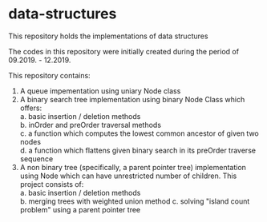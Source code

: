 # data-structures
This repository holds the implementations of data structures

The codes in this repository were initially created during the period of 09.2019. - 12.2019.

This repository contains:
1. A queue impementation using uniary Node class
2. A binary search tree implementation using binary Node Class which offers:\
  a. basic insertion / deletion methods\
  b. inOrder and preOrder traversal methods\
  c. a function which computes the lowest common ancestor of given two nodes\
  d. a function which flattens given binary search in its preOrder traverse sequence
3. A non binary tree (specifically, a parent pointer tree) implementation using Node which can have unrestricted number of children. This project consists of:\
  a. basic insertion / deletion methods\
  b. merging trees with weighted union method
  c. solving "island count problem" using a parent pointer tree
  
